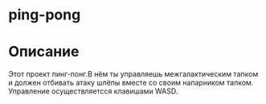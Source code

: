 # ping-pong
 #  Описание
Этот проект пинг-понг.В нём ты управляешь
межгалактическим тапком и должен отбивать атаку шлёпы
вместе со своим напарником тапком.
Управление осуществляетсся клавишами WASD.
